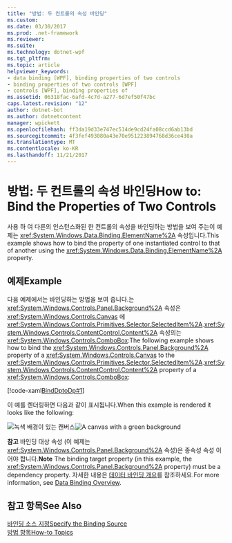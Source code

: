 ```yaml
---
title: "방법: 두 컨트롤의 속성 바인딩"
ms.custom: 
ms.date: 03/30/2017
ms.prod: .net-framework
ms.reviewer: 
ms.suite: 
ms.technology: dotnet-wpf
ms.tgt_pltfrm: 
ms.topic: article
helpviewer_keywords:
- data binding [WPF], binding properties of two controls
- binding properties of two controls [WPF]
- controls [WPF], binding properties of
ms.assetid: 06318fac-6afd-4c7d-a277-6d7ef50f47bc
caps.latest.revision: "12"
author: dotnet-bot
ms.author: dotnetcontent
manager: wpickett
ms.openlocfilehash: ff3da19d33e747ec514de9cd24fa08ccd6ab13bd
ms.sourcegitcommit: 4f3fef493080a43e70e951223894768d36ce430a
ms.translationtype: MT
ms.contentlocale: ko-KR
ms.lasthandoff: 11/21/2017
---
```

# <a name="how-to-bind-the-properties-of-two-controls"></a><span data-ttu-id="77844-102">방법: 두 컨트롤의 속성 바인딩</span><span class="sxs-lookup"><span data-stu-id="77844-102">How to: Bind the Properties of Two Controls</span></span>
<span data-ttu-id="77844-103">사용 하 여 다른의 인스턴스화된 한 컨트롤의 속성을 바인딩하는 방법을 보여 주는이 예제는 <xref:System.Windows.Data.Binding.ElementName%2A> 속성입니다.</span><span class="sxs-lookup"><span data-stu-id="77844-103">This example shows how to bind the property of one instantiated control to that of another using the <xref:System.Windows.Data.Binding.ElementName%2A> property.</span></span>  
  
## <a name="example"></a><span data-ttu-id="77844-104">예제</span><span class="sxs-lookup"><span data-stu-id="77844-104">Example</span></span>  
 <span data-ttu-id="77844-105">다음 예제에서는 바인딩하는 방법을 보여 줍니다.는 <xref:System.Windows.Controls.Panel.Background%2A> 속성은 <xref:System.Windows.Controls.Canvas> 에 <xref:System.Windows.Controls.Primitives.Selector.SelectedItem%2A>.<xref:System.Windows.Controls.ContentControl.Content%2A> 속성의는 <xref:System.Windows.Controls.ComboBox>:</span><span class="sxs-lookup"><span data-stu-id="77844-105">The following example shows how to bind the <xref:System.Windows.Controls.Panel.Background%2A> property of a <xref:System.Windows.Controls.Canvas> to the <xref:System.Windows.Controls.Primitives.Selector.SelectedItem%2A>.<xref:System.Windows.Controls.ContentControl.Content%2A> property of a <xref:System.Windows.Controls.ComboBox>:</span></span>  
  
 [!code-xaml[BindDptoDp#1](../../../../samples/snippets/csharp/VS_Snippets_Wpf/BindDPtoDP/CS/Window1.xaml#1)]  
  
 <span data-ttu-id="77844-106">이 예를 렌더링하면 다음과 같이 표시됩니다.</span><span class="sxs-lookup"><span data-stu-id="77844-106">When this example is rendered it looks like the following:</span></span>  
  
 <span data-ttu-id="77844-107">![녹색 배경이 있는 캔버스](../../../../docs/framework/wpf/data/media/databindingbindingdpssample.PNG "DataBindingBindingDPsSample")</span><span class="sxs-lookup"><span data-stu-id="77844-107">![A canvas with a green background](../../../../docs/framework/wpf/data/media/databindingbindingdpssample.PNG "DataBindingBindingDPsSample")</span></span>  
  
 <span data-ttu-id="77844-108">**참고** 바인딩 대상 속성 (이 예제는 <xref:System.Windows.Controls.Panel.Background%2A> 속성)은 종속성 속성 이어야 합니다.</span><span class="sxs-lookup"><span data-stu-id="77844-108">**Note** The binding target property (in this example, the <xref:System.Windows.Controls.Panel.Background%2A> property) must be a dependency property.</span></span> <span data-ttu-id="77844-109">자세한 내용은 [데이터 바인딩 개요](../../../../docs/framework/wpf/data/data-binding-overview.md)를 참조하세요.</span><span class="sxs-lookup"><span data-stu-id="77844-109">For more information, see [Data Binding Overview](../../../../docs/framework/wpf/data/data-binding-overview.md).</span></span>  
  
## <a name="see-also"></a><span data-ttu-id="77844-110">참고 항목</span><span class="sxs-lookup"><span data-stu-id="77844-110">See Also</span></span>  
 [<span data-ttu-id="77844-111">바인딩 소스 지정</span><span class="sxs-lookup"><span data-stu-id="77844-111">Specify the Binding Source</span></span>](../../../../docs/framework/wpf/data/how-to-specify-the-binding-source.md)  
 [<span data-ttu-id="77844-112">방법 항목</span><span class="sxs-lookup"><span data-stu-id="77844-112">How-to Topics</span></span>](../../../../docs/framework/wpf/data/data-binding-how-to-topics.md)
